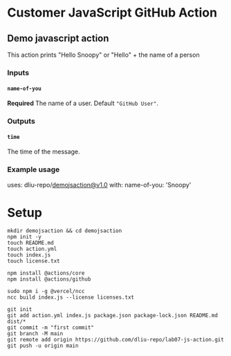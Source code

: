 # Customer JavaScript GitHub Action

## Demo javascript action
This action prints "Hello Snoopy" or "Hello" + the name of a person

### Inputs

#### `name-of-you`

**Required** The name of a user. Default `"GitHub User"`.

### Outputs

#### `time`

The time of the message.

### Example usage

uses: dliu-repo/demojsaction@v1.0
with:
name-of-you: 'Snoopy'

# Setup

```
mkdir demojsaction && cd demojsaction
npm init -y
touch README.md
touch action.yml
touch index.js
touch license.txt
```

```
npm install @actions/core
npm install @actions/github
```

```
sudo npm i -g @vercel/ncc
ncc build index.js --license licenses.txt
```

```
git init
git add action.yml index.js package.json package-lock.json README.md dist/*
git commit -m "first commit"
git branch -M main
git remote add origin https://github.com/dliu-repo/lab07-js-action.git
git push -u origin main


